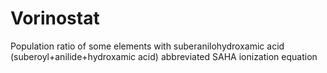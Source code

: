 # Vorinostat
Population ratio of some elements with suberanilohydroxamic acid (suberoyl+anilide+hydroxamic acid) abbreviated SAHA ionization equation

